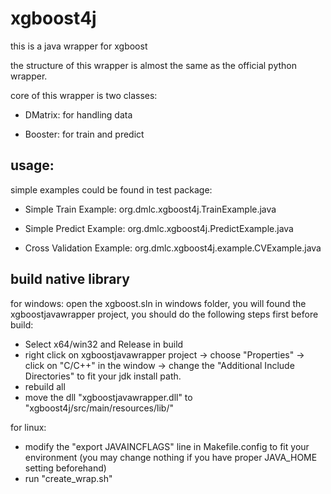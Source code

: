 # xgboost4j
this is a java wrapper for xgboost 

the structure of this wrapper is almost the same as the official python wrapper.

core of this wrapper is two classes:

* DMatrix: for handling data

* Booster: for train and predict

## usage:
  
  simple examples could be found in test package:

  * Simple Train Example: org.dmlc.xgboost4j.TrainExample.java
  
  * Simple Predict Example: org.dmlc.xgboost4j.PredictExample.java
  
  * Cross Validation Example: org.dmlc.xgboost4j.example.CVExample.java
 

## build native library

for windows: open the xgboost.sln in windows folder, you will found the xgboostjavawrapper project, you should do the following steps first before build:
 * Select x64/win32 and Release in build
 * right click on xgboostjavawrapper project -> choose "Properties" -> click on "C/C++" in the window -> change the "Additional Include Directories" to fit your jdk install path.
 * rebuild all
 * move the dll "xgboostjavawrapper.dll" to "xgboost4j/src/main/resources/lib/"

for linux: 
 * modify the "export JAVAINCFLAGS" line in Makefile.config to fit your environment (you may change nothing if you have proper JAVA_HOME setting beforehand)
 * run "create_wrap.sh"
